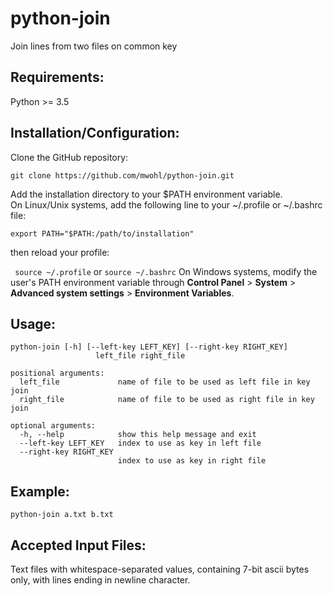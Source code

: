 # python-join
Join lines from two files on common key

## Requirements:
Python >= 3.5

## Installation/Configuration:
Clone the GitHub repository:

``` 
git clone https://github.com/mwohl/python-join.git
```

Add the installation directory to your $PATH environment variable.  
On Linux/Unix systems, add the following line to your ~/.profile or ~/.bashrc file:
    
``` 
export PATH="$PATH:/path/to/installation"
```

then reload your profile:

` source ~/.profile` or `source ~/.bashrc`
On Windows systems, modify the user's PATH environment variable through **Control Panel** > **System** > **Advanced system settings** > **Environment Variables**.

## Usage:
``` 
python-join [-h] [--left-key LEFT_KEY] [--right-key RIGHT_KEY]
                   left_file right_file

positional arguments:
  left_file             name of file to be used as left file in key join
  right_file            name of file to be used as right file in key join

optional arguments:
  -h, --help            show this help message and exit
  --left-key LEFT_KEY   index to use as key in left file
  --right-key RIGHT_KEY
                        index to use as key in right file
```

## Example:
``` 
python-join a.txt b.txt
```

## Accepted Input Files:
Text files with whitespace-separated values, containing 7-bit ascii bytes only, with lines ending in newline character.
